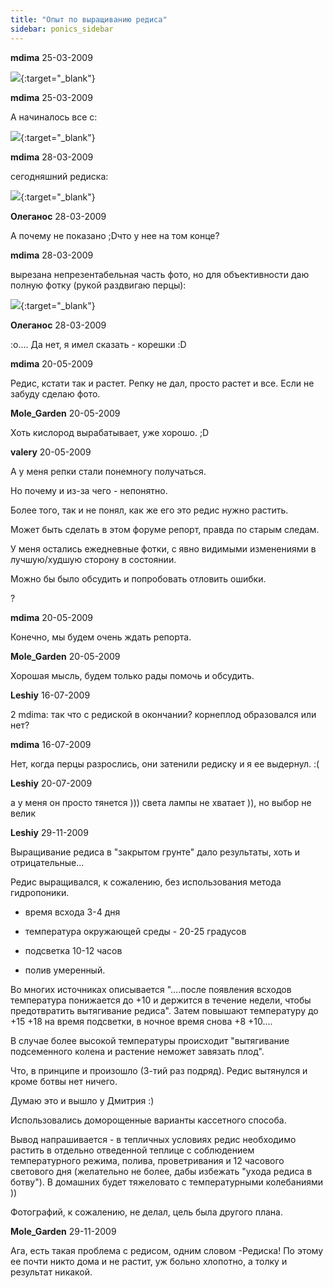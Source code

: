```yaml
---
title: "Опыт по выращиванию редиса"
sidebar: ponics_sidebar
---
```


**mdima** 25-03-2009



[![](/attachimages/3_redis9.png)](https://t.me/ponics_ru_files/515){:target="_blank"}

**mdima** 25-03-2009

А начиналось все с:

[![](http://www.postimage.org/gx5u5VA.jpg)](http://www.postimage.org/gx5u5VA.jpg){:target="_blank"}


**mdima** 28-03-2009

сегодняшний редиска:

[![](/attachimages/19_redis10.png)](https://t.me/ponics_ru_files/516){:target="_blank"}

**Олеганос** 28-03-2009

А почему не показано ;Dчто у нее на том конце?


**mdima** 28-03-2009

вырезана непрезентабельная часть фото, но для объективности даю полную фотку (рукой раздвигаю перцы):

[![](/attachimages/21_redis10a.png)](https://t.me/ponics_ru_files/517){:target="_blank"}

**Олеганос** 28-03-2009

 :o.... Да нет, я имел сказать - корешки :D


**mdima** 20-05-2009

Редис, кстати так и растет. Репку не дал, просто растет и все. Если не забуду сделаю фото.


**Mole_Garden** 20-05-2009

Хоть кислород вырабатывает, уже хорошо. ;D


**valery** 20-05-2009

А у меня репки стали понемногу получаться.

Но почему и из-за чего - непонятно.

Более того, так и не понял, как же его это редис нужно растить.

Может быть сделать в этом форуме репорт, правда по старым следам.

У меня остались ежедневные фотки, с явно видимыми изменениями в лучшую/худшую сторону в состоянии.

Можно бы было обсудить и попробовать отловить ошибки.

?


**mdima** 20-05-2009

Конечно, мы будем очень ждать репорта.


**Mole_Garden** 20-05-2009

Хорошая мысль, будем только рады помочь и обсудить.


**Leshiy** 16-07-2009

2 mdima: так что с редиской в окончании? корнеплод образовался или нет?


**mdima** 16-07-2009

Нет, когда перцы разрослись, они затенили редиску и я ее выдернул. :(


**Leshiy** 20-07-2009

а у меня он просто тянется ))) света лампы не хватает )), но выбор не велик


**Leshiy** 29-11-2009

Выращивание редиса в "закрытом грунте" дало результаты, хоть и отрицательные...

Редис выращивался, к сожалению, без использования метода гидропоники. 

- время всхода 3-4 дня

- температура окружающей среды - 20-25 градусов

- подсветка 10-12 часов

- полив умеренный.

Во многих источниках описывается "....после появления всходов температура понижается до +10 и держится в течение недели, чтобы предотвратить вытягивание редиса". Затем повышают температуру до +15 +18 на время подсветки, в ночное время снова +8 +10....

В случае более высокой температуры происходит "вытягивание подсеменного колена и растение неможет завязать плод".

Что, в принципе и произошло (3-тий раз подряд). Редис вытянулся и кроме ботвы нет ничего. 

Думаю это и вышло у Дмитрия :)

Использовались доморощенные варианты кассетного способа. 

Вывод напрашивается - в тепличных условиях редис необходимо растить в отдельно отведенной теплице с соблюдением температурного режима, полива, проветривания и 12 часового светового дня (желательно не более, дабы избежать "ухода редиса в ботву"). В домашних будет тяжеловато с температурными колебаниями ))

Фотографий, к сожалению, не делал, цель была другого плана. 


**Mole_Garden** 29-11-2009

Ага, есть такая проблема с редисом, одним словом -Редиска! По этому ее почти никто дома и не растит, уж больно хлопотно, а толку и результат никакой. 


